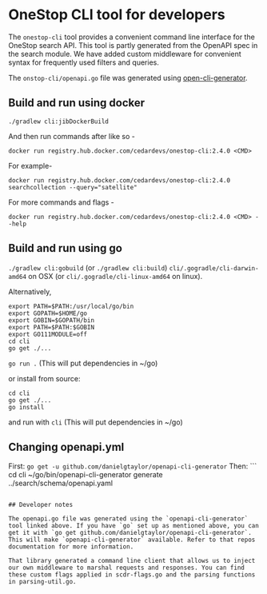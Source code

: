 # OneStop CLI tool for developers

The `onestop-cli` tool provides a convenient command line interface for the OneStop search API. This tool is partly generated from the OpenAPI spec in the search module. We have added custom middleware for convenient syntax for frequently used filters and queries.

The `onstop-cli/openapi.go` file was generated using [open-cli-generator](https://github.com/danielgtaylor/openapi-cli-generator).

## Build and run using docker

`./gradlew cli:jibDockerBuild`

And then run commands after like so -

`docker run registry.hub.docker.com/cedardevs/onestop-cli:2.4.0 <CMD>`

For example-

`docker run registry.hub.docker.com/cedardevs/onestop-cli:2.4.0 searchcollection --query="satellite"`

For more commands and flags -

`docker run registry.hub.docker.com/cedardevs/onestop-cli:2.4.0 <CMD> --help`

## Build and run using go

`./gradlew cli:gobuild` (or `./gradlew cli:build`)
`cli/.gogradle/cli-darwin-amd64` on OSX (or `cli/.gogradle/cli-linux-amd64` on linux).

Alternatively,
```
export PATH=$PATH:/usr/local/go/bin
export GOPATH=$HOME/go
export GOBIN=$GOPATH/bin
export PATH=$PATH:$GOBIN
export GO111MODULE=off
cd cli
go get ./...
```
`go run .`
(This will put dependencies in ~/go)

or install from source:
```
cd cli
go get ./...
go install
```
and run with `cli`
(This will put dependencies in ~/go)

## Changing openapi.yml

First: `go get -u github.com/danielgtaylor/openapi-cli-generator`
Then: ```
cd cli
~/go/bin/openapi-cli-generator generate ../search/schema/openapi.yaml
```

## Developer notes

The openapi.go file was generated using the `openapi-cli-generator` tool linked above. If you have `go` set up as mentioned above, you can get it with `go get github.com/danielgtaylor/openapi-cli-generator`. This will make `openapi-cli-generator` available. Refer to that repos documentation for more information.

That library generated a command line client that allows us to inject our own middleware to marshal requests and responses. You can find these custom flags applied in scdr-flags.go and the parsing functions in parsing-util.go.
